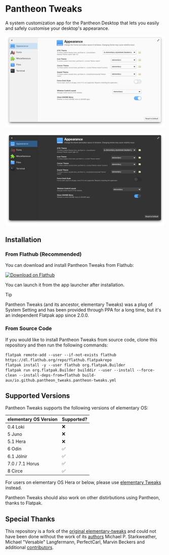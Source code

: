 # Pantheon Tweaks
A system customization app for the Pantheon Desktop that lets you easily and safely customise your desktop's appearance.

![light screenshot](data/screenshot.png#gh-light-mode-only)

![dark screenshot](data/screenshot-dark.png#gh-dark-mode-only)

## Installation
### From Flathub (Recommended)
You can download and install Pantheon Tweaks from Flathub:

[<img src="https://flathub.org/assets/badges/flathub-badge-en.svg" width="160" alt="Download on Flathub">](https://flathub.org/apps/io.github.pantheon_tweaks.pantheon-tweaks)

You can launch it from the app launcher after installation.

> [!TIP]
> Pantheon Tweaks (and its ancestor, elementary Tweaks) was a plug of System Setting and has been provided through PPA for a long time, but it's an independent Flatpak app since 2.0.0.

### From Source Code
If you would like to install Pantheon Tweaks from source code, clone this repository and then run the following commands:

```
flatpak remote-add --user --if-not-exists flathub https://dl.flathub.org/repo/flathub.flatpakrepo
flatpak install -y --user flathub org.flatpak.Builder
flatpak run org.flatpak.Builder builddir --user --install --force-clean --install-deps-from=flathub build-aux/io.github.pantheon_tweaks.pantheon-tweaks.yml
```

## Supported Versions
Pantheon Tweaks supports the following versions of elementary OS:

  elementary OS Version | Supported?      |
  --------------------- | --------------- |
  0.4 Loki              | ❌
  5 Juno                | ❌
  5.1 Hera              | ❌
  6 Odin                | ✅
  6.1 Jólnir            | ✅
  7.0 / 7.1 Horus       | ✅
  8 Circe               | ✅

For users on elementary OS Hera or below, please use [elementary Tweaks](https://github.com/elementary-tweaks/elementary-tweaks) instead.

Pantheon Tweaks should also work on other distirbutions using Pantheon, thanks to Flatpak.

## Special Thanks
This repository is a fork of the [original elementary-tweaks](https://launchpad.net/elementary-tweaks) and could not have been done without the work of its [authors](AUTHORS) Michael P. Starkweather, Michael "Versable" Langfermann, PerfectCarl, Marvin Beckers and additional [contributors](CONTRIBUTORS).
